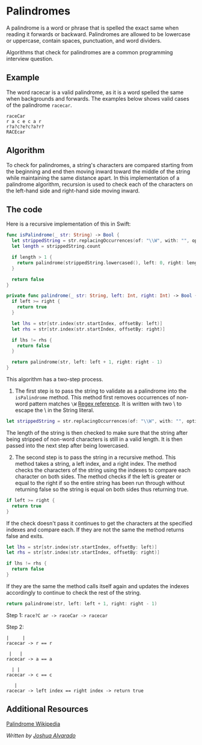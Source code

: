 # Palindromes

A palindrome is a word or phrase that is spelled the exact same when reading it forwards or backward. Palindromes are allowed to be lowercase or uppercase, contain spaces, punctuation, and word dividers.

Algorithms that check for palindromes are a common programming interview question. 

## Example 

The word racecar is a valid palindrome, as it is a word spelled the same when backgrounds and forwards. The examples below shows valid cases of the palindrome `racecar`.

```
raceCar
r a c e c a r
r?a?c?e?c?a?r?
RACEcar
```

## Algorithm 

To check for palindromes, a string's characters are compared starting from the beginning and end then moving inward toward the middle of the string while maintaining the same distance apart. In this implementation of a palindrome algorithm, recursion is used to check each of the characters on the left-hand side and right-hand side moving inward.

## The code 

Here is a recursive implementation of this in Swift: 

```swift
func isPalindrome(_ str: String) -> Bool {
  let strippedString = str.replacingOccurrences(of: "\\W", with: "", options: .regularExpression, range: nil)
  let length = strippedString.count

  if length > 1 {
    return palindrome(strippedString.lowercased(), left: 0, right: length - 1)
  }

  return false
}

private func palindrome(_ str: String, left: Int, right: Int) -> Bool {
  if left >= right {
    return true
  }

  let lhs = str[str.index(str.startIndex, offsetBy: left)]
  let rhs = str[str.index(str.startIndex, offsetBy: right)]

  if lhs != rhs {
    return false
  }

  return palindrome(str, left: left + 1, right: right - 1)
}
```

This algorithm has a two-step process.

1. The first step is to pass the string to validate as a palindrome into the `isPalindrome` method. This method first removes occurrences of non-word pattern matches `\W` [Regex reference](http://regexr.com). It is written with two \\ to escape the \ in the String literal. 

```swift
let strippedString = str.replacingOccurrences(of: "\\W", with: "", options: .regularExpression, range: nil)
```

The length of the string is then checked to make sure that the string after being stripped of non-word characters is still in a valid length. It is then passed into the next step after being lowercased.

2. The second step is to pass the string in a recursive method. This method takes a string, a left index, and a right index. The method checks the characters of the string using the indexes to compare each character on both sides. The method checks if the left is greater or equal to the right if so the entire string has been run through without returning false so the string is equal on both sides thus returning true. 
```swift
if left >= right {
  return true
}
```
If the check doesn't pass it continues to get the characters at the specified indexes and compare each. If they are not the same the method returns false and exits. 
```swift
let lhs = str[str.index(str.startIndex, offsetBy: left)]
let rhs = str[str.index(str.startIndex, offsetBy: right)]

if lhs != rhs {
  return false
}
```
If they are the same the method calls itself again and updates the indexes accordingly to continue to check the rest of the string. 
```swift
return palindrome(str, left: left + 1, right: right - 1)
```

Step 1:
`race?C ar -> raceCar -> racecar`

Step 2:
```
|     |
racecar -> r == r

 |   |
racecar -> a == a

  | |
racecar -> c == c

   |
racecar -> left index == right index -> return true
```

## Additional Resources

[Palindrome Wikipedia](https://en.wikipedia.org/wiki/Palindrome)


*Written by [Joshua Alvarado](https://github.com/lostatseajoshua)*
